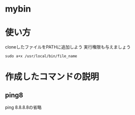 # mybin

# 使い方
cloneしたファイルをPATHに追加しよう
実行権限も与えましょう
```
sudo a+x /usr/local/bin/file_name
```

# 作成したコマンドの説明

## ping8
ping 8.8.8.8の省略

